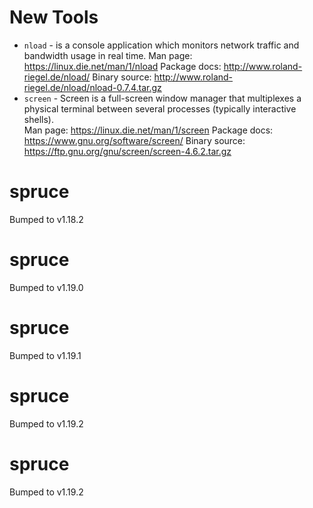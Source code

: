 # New Tools

- `nload` - is a console application which monitors network 
  traffic and bandwidth usage in real time. 
  Man page: https://linux.die.net/man/1/nload
  Package docs: http://www.roland-riegel.de/nload/
  Binary source: http://www.roland-riegel.de/nload/nload-0.7.4.tar.gz
- `screen` - Screen is a full-screen window manager that 
  multiplexes a physical terminal between several processes 
  (typically interactive shells).  
  Man page: https://linux.die.net/man/1/screen
  Package docs: https://www.gnu.org/software/screen/
  Binary source: https://ftp.gnu.org/gnu/screen/screen-4.6.2.tar.gz
# spruce
Bumped  to v1.18.2

# spruce
Bumped  to v1.19.0

# spruce
Bumped  to v1.19.1

# spruce
Bumped  to v1.19.2

# spruce
Bumped  to v1.19.2

